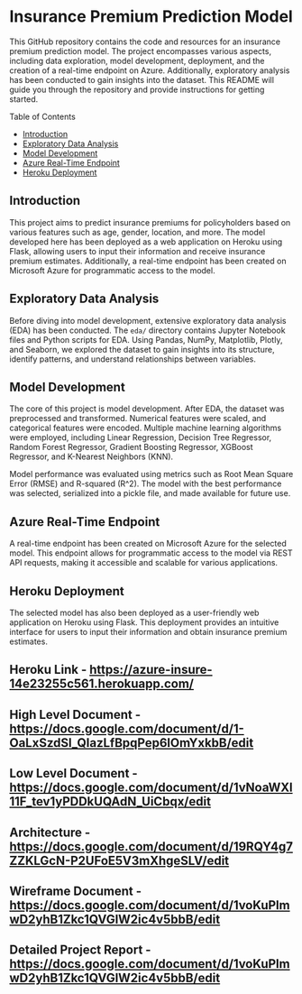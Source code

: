 #  Insurance Premium Prediction Model

This GitHub repository contains the code and resources for an insurance premium prediction model. The project encompasses various aspects, including data exploration, model development, deployment, and the creation of a real-time endpoint on Azure. Additionally, exploratory analysis has been conducted to gain insights into the dataset. This README will guide you through the repository and provide instructions for getting started.

 Table of Contents

- [Introduction](#introduction)
- [Exploratory Data Analysis](#exploratory-data-analysis)
- [Model Development](#model-development)
- [Azure Real-Time Endpoint](#azure-real-time-endpoint)
- [Heroku Deployment](#heroku-deployment)


## Introduction

This project aims to predict insurance premiums for policyholders based on various features such as age, gender, location, and more. The model developed here has been deployed as a web application on Heroku using Flask, allowing users to input their information and receive insurance premium estimates. Additionally, a real-time endpoint has been created on Microsoft Azure for programmatic access to the model.

## Exploratory Data Analysis

Before diving into model development, extensive exploratory data analysis (EDA) has been conducted. The `eda/` directory contains Jupyter Notebook files and Python scripts for EDA. Using Pandas, NumPy, Matplotlib, Plotly, and Seaborn, we explored the dataset to gain insights into its structure, identify patterns, and understand relationships between variables.

## Model Development

The core of this project is model development. After EDA, the dataset was preprocessed and transformed. Numerical features were scaled, and categorical features were encoded. Multiple machine learning algorithms were employed, including Linear Regression, Decision Tree Regressor, Random Forest Regressor, Gradient Boosting Regressor, XGBoost Regressor, and K-Nearest Neighbors (KNN).

Model performance was evaluated using metrics such as Root Mean Square Error (RMSE) and R-squared (R^2). The model with the best performance was selected, serialized into a pickle file, and made available for future use.

## Azure Real-Time Endpoint

A real-time endpoint has been created on Microsoft Azure for the selected model. This endpoint allows for programmatic access to the model via REST API requests, making it accessible and scalable for various applications.

## Heroku Deployment

The selected model has also been deployed as a user-friendly web application on Heroku using Flask. This deployment provides an intuitive interface for users to input their information and obtain insurance premium estimates.

## Heroku Link - https://azure-insure-14e23255c561.herokuapp.com/

## High Level Document - https://docs.google.com/document/d/1-OaLxSzdSl_QIazLfBpqPep6lOmYxkbB/edit

## Low Level Document - https://docs.google.com/document/d/1vNoaWXl11F_tev1yPDDkUQAdN_UiCbqx/edit

## Architecture - https://docs.google.com/document/d/19RQY4g7ZZKLGcN-P2UFoE5V3mXhgeSLV/edit

## Wireframe Document - https://docs.google.com/document/d/1voKuPlmwD2yhB1Zkc1QVGlW2ic4v5bbB/edit

## Detailed Project Report - https://docs.google.com/document/d/1voKuPlmwD2yhB1Zkc1QVGlW2ic4v5bbB/edit



